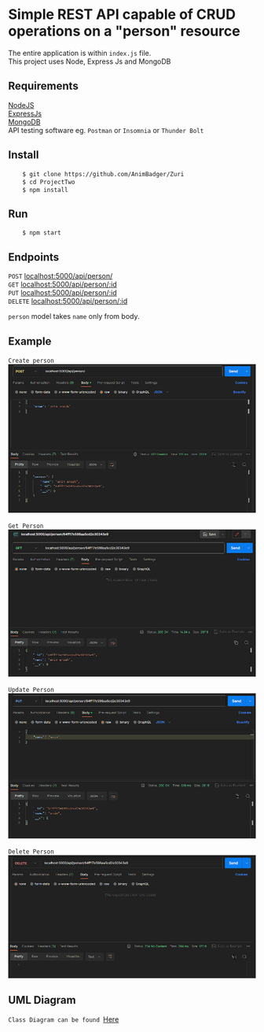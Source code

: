 # Simple REST API capable of CRUD operations on a "person" resource
The entire application is within ``index.js`` file.  
This project uses Node, Express Js and MongoDB  

## Requirements
[NodeJS](https://nodejs.com)  
[ExpressJs](https://expressjs.com)  
[MongoDB](https://mongodb.com)  
API testing software eg. ``Postman`` or ``Insomnia`` or ``Thunder Bolt``

## Install
```shell
    $ git clone https://github.com/AnimBadger/Zuri
    $ cd ProjectTwo
    $ npm install
```
## Run
```shell  
    $ npm start
```
## Endpoints
``POST`` <localhost:5000/api/person/>  
``GET`` <localhost:5000/api/person/:id>   
``PUT`` <localhost:5000/api/person/:id>  
``DELETE`` <localhost:5000/api/person/:id>  

``person`` model takes ``name`` only from body.  
## Example
``Create person``  
![Create Person](./src/images/post_request.png)  

``Get Person``
![Get Person](./src/images/get_person.png)  

``Update Person``
![Update Person](./src/images/update_person.png)  

``Delete Person``
![Delete Person](./src/images/delete_person.png)  

## UML Diagram  
``Class Diagram can be found ``[Here](https://share.ue.internxt.com/sh/file/60c3b038f0e50a0eab38/69053cc3fc010c77e802d172813a809cecd3b83729ef0ff0eb212a541a5c9f43)